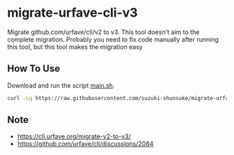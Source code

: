 # migrate-urfave-cli-v3

Migrate github.com/urfave/cli/v2 to v3.
This tool doesn't aim to the complete migration.
Probably you need to fix code manually after running this tool, but this tool makes the migration easy

## How To Use

Download and run the script [main.sh](main.sh).

```sh
curl -Lq https://raw.githubusercontent.com/suzuki-shunsuke/migrate-urfave-cli-v3/refs/heads/main/main.sh | bash
```

## Note

- https://cli.urfave.org/migrate-v2-to-v3/
- https://github.com/urfave/cli/discussions/2084
